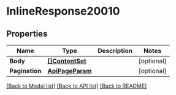 # InlineResponse20010

## Properties

Name | Type | Description | Notes
------------ | ------------- | ------------- | -------------
**Body** | [**[]ContentSet**](ContentSet.md) |  | [optional] 
**Pagination** | [**ApiPageParam**](APIPageParam.md) |  | [optional] 

[[Back to Model list]](../README.md#documentation-for-models) [[Back to API list]](../README.md#documentation-for-api-endpoints) [[Back to README]](../README.md)


